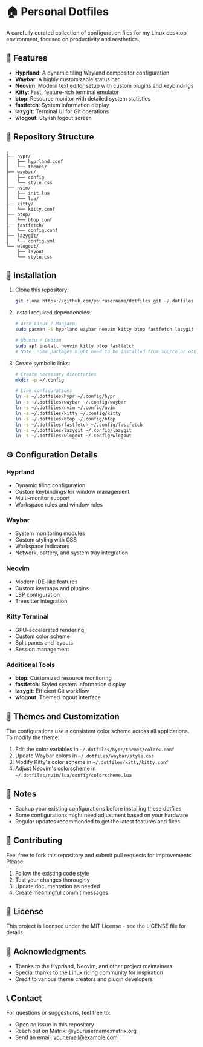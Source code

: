 # 🏠 Personal Dotfiles

A carefully curated collection of configuration files for my Linux desktop environment, focused on productivity and aesthetics.

## 🌟 Features

- **Hyprland**: A dynamic tiling Wayland compositor configuration
- **Waybar**: A highly customizable status bar
- **Neovim**: Modern text editor setup with custom plugins and keybindings
- **Kitty**: Fast, feature-rich terminal emulator
- **btop**: Resource monitor with detailed system statistics
- **fastfetch**: System information display
- **lazygit**: Terminal UI for Git operations
- **wlogout**: Stylish logout screen

## 📁 Repository Structure

```
.
├── hypr/
│   ├── hyprland.conf
│   └── themes/
├── waybar/
│   ├── config
│   └── style.css
├── nvim/
│   ├── init.lua
│   └── lua/
├── kitty/
│   └── kitty.conf
├── btop/
│   └── btop.conf
├── fastfetch/
│   └── config.conf
├── lazygit/
│   └── config.yml
└── wlogout/
    ├── layout
    └── style.css
```

## 🚀 Installation

1. Clone this repository:
   ```bash
   git clone https://github.com/yourusername/dotfiles.git ~/.dotfiles
   ```

2. Install required dependencies:
   ```bash
   # Arch Linux / Manjaro
   sudo pacman -S hyprland waybar neovim kitty btop fastfetch lazygit wlogout

   # Ubuntu / Debian
   sudo apt install neovim kitty btop fastfetch
   # Note: Some packages might need to be installed from source or other repositories
   ```

3. Create symbolic links:
   ```bash
   # Create necessary directories
   mkdir -p ~/.config

   # Link configurations
   ln -s ~/.dotfiles/hypr ~/.config/hypr
   ln -s ~/.dotfiles/waybar ~/.config/waybar
   ln -s ~/.dotfiles/nvim ~/.config/nvim
   ln -s ~/.dotfiles/kitty ~/.config/kitty
   ln -s ~/.dotfiles/btop ~/.config/btop
   ln -s ~/.dotfiles/fastfetch ~/.config/fastfetch
   ln -s ~/.dotfiles/lazygit ~/.config/lazygit
   ln -s ~/.dotfiles/wlogout ~/.config/wlogout
   ```

## ⚙️ Configuration Details

### Hyprland
- Dynamic tiling configuration
- Custom keybindings for window management
- Multi-monitor support
- Workspace rules and window rules

### Waybar
- System monitoring modules
- Custom styling with CSS
- Workspace indicators
- Network, battery, and system tray integration

### Neovim
- Modern IDE-like features
- Custom keymaps and plugins
- LSP configuration
- Treesitter integration

### Kitty Terminal
- GPU-accelerated rendering
- Custom color scheme
- Split panes and layouts
- Session management

### Additional Tools
- **btop**: Customized resource monitoring
- **fastfetch**: Styled system information display
- **lazygit**: Efficient Git workflow
- **wlogout**: Themed logout interface

## 🎨 Themes and Customization

The configurations use a consistent color scheme across all applications. To modify the theme:

1. Edit the color variables in `~/.dotfiles/hypr/themes/colors.conf`
2. Update Waybar colors in `~/.dotfiles/waybar/style.css`
3. Modify Kitty's color scheme in `~/.dotfiles/kitty/kitty.conf`
4. Adjust Neovim's colorscheme in `~/.dotfiles/nvim/lua/config/colorscheme.lua`

## 📝 Notes

- Backup your existing configurations before installing these dotfiles
- Some configurations might need adjustment based on your hardware
- Regular updates recommended to get the latest features and fixes

## 🤝 Contributing

Feel free to fork this repository and submit pull requests for improvements. Please:

1. Follow the existing code style
2. Test your changes thoroughly
3. Update documentation as needed
4. Create meaningful commit messages

## 📜 License

This project is licensed under the MIT License - see the LICENSE file for details.

## 🙏 Acknowledgments

- Thanks to the Hyprland, Neovim, and other project maintainers
- Special thanks to the Linux ricing community for inspiration
- Credit to various theme creators and plugin developers

## 📞 Contact

For questions or suggestions, feel free to:
- Open an issue in this repository
- Reach out on Matrix: @yourusername:matrix.org
- Send an email: your.email@example.com
